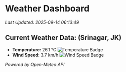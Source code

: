 
# Weather Dashboard

_Last Updated: 2025-09-14 06:13:49_

## Current Weather Data: (Srinagar, JK)
- **Temperature:** 26.1 °C ![Temperature Badge](https://img.shields.io/badge/Temperature-Medium%20Temp-green)
- **Wind Speed:** 3.7 km/h ![Wind Speed Badge](https://img.shields.io/badge/Wind%20Speed-Light%20Wind-blue)

*Powered by Open-Meteo API*
